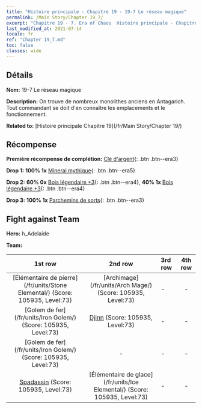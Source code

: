 ```yaml
---
title: "Histoire principale - Chapitre 19 - 19-7 Le réseau magique"
permalink: /Main Story/Chapter 19_7/
excerpt: "Chapitre 19 - 7. Era of Chaos  Histoire principale - Chapitre 19_7. 19-7 Le réseau magique"
last_modified_at: 2021-07-14
locale: fr
ref: "Chapter 19_7.md"
toc: false
classes: wide
---
```


## Détails

 **Nom:** 19-7 Le réseau magique

 **Description:** On trouve de nombreux monolithes anciens en Antagarich. Tout commandant se doit d'en connaître les emplacements et le fonctionnement.

 **Related to:** [Histoire principale Chapitre 19](/fr/Main Story/Chapter 19/)

## Récompense

 **Première récompense de complétion:** [Clé d'argent](/ItemsFR/con_693/){: .btn .btn--era3}

 **Drop 1:** **100% 1x** [Minerai mythique](/ItemsFR/mat_61/){: .btn .btn--era5}

 **Drop 2:** **60% 0x** [Bois légendaire +3](/ItemsFR/mat_55/){: .btn .btn--era4}, **40% 1x** [Bois légendaire +3](/ItemsFR/mat_55/){: .btn .btn--era4}

 **Drop 3:** **100% 1x** [Parchemins de sorts](/ItemsFR/con_694/){: .btn .btn--era3}


## Fight against Team
 **Hero:** h_Adelaide

 **Team:**


  | 1st row | 2nd row | 3rd row | 4th row |
  |:----:|:----:|:----|:----:|
  | [Élémentaire de pierre](/fr/units/Stone Elemental/) (Score: 105935, Level:73)  | [Archimage](/fr/units/Arch Mage/) (Score: 105935, Level:73)  | - | - |
  | [Golem de fer](/fr/units/Iron Golem/) (Score: 105935, Level:73)  | [Djinn](/fr/units/Genie/) (Score: 105935, Level:73)  | - | - |
  | [Golem de fer](/fr/units/Iron Golem/) (Score: 105935, Level:73)  | - | - | - |
  | [Spadassin](/fr/units/Swordsman/) (Score: 105935, Level:73)  | [Élémentaire de glace](/fr/units/Ice Elemental/) (Score: 105935, Level:73)  | - | - |


